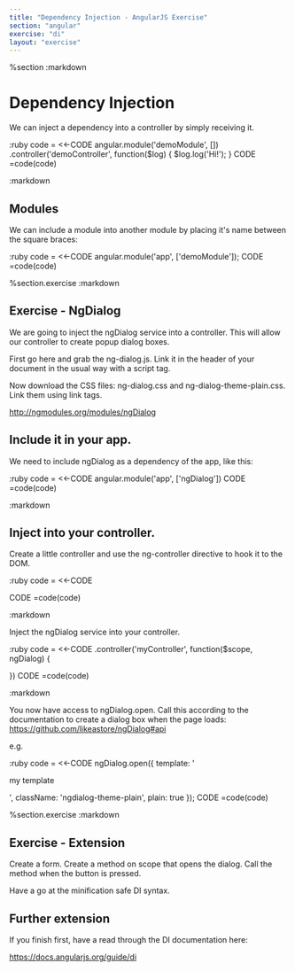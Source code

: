 ```yaml
---
title: "Dependency Injection - AngularJS Exercise"
section: "angular"
exercise: "di"
layout: "exercise"
---
```


%section
:markdown
# Dependency Injection

We can inject a dependency into a controller by simply receiving it.

:ruby
code = <<-CODE
angular.module('demoModule', [])
.controller('demoController', function($log) {
$log.log('Hi!');
}
CODE
=code(code)

:markdown

## Modules

We can include a module into another module by placing it's name between the square braces:

:ruby
code = <<-CODE
angular.module('app', ['demoModule']);
CODE
=code(code)

%section.exercise
:markdown

## Exercise - NgDialog

We are going to inject the ngDialog service into a controller. This will allow our controller to create popup dialog boxes.

First go here and grab the ng-dialog.js. Link it in the header of your document in the usual way with a script tag.

Now download the CSS files: ng-dialog.css and ng-dialog-theme-plain.css. Link them using link tags.

<http://ngmodules.org/modules/ngDialog>

## Include it in your app.

We need to include ngDialog as a dependency of the app, like this:

:ruby
code = <<-CODE
angular.module('app', ['ngDialog'])
CODE
=code(code)

:markdown

## Inject into your controller.

Create a little controller and use the ng-controller directive to hook it to the DOM.

:ruby
code = <<-CODE
<div ng-controller="myController">
CODE
=code(code)

:markdown

Inject the ngDialog service into your controller.

:ruby
code = <<-CODE
.controller('myController', function($scope, ngDialog) {

})
CODE
=code(code)

:markdown

You now have access to ngDialog.open. Call this according to the documentation to create a dialog box when the page loads: <https://github.com/likeastore/ngDialog#api>

e.g.

:ruby
code = <<-CODE
ngDialog.open({
template: '<p>my template</p>',
className: 'ngdialog-theme-plain',
plain: true
});
CODE
=code(code)

%section.exercise
:markdown

## Exercise - Extension

Create a form. Create a method on scope that opens the dialog. Call the method when the button is pressed.

Have a go at the minification safe DI syntax.

## Further extension

If you finish first, have a read through the DI documentation here:

<https://docs.angularjs.org/guide/di>

